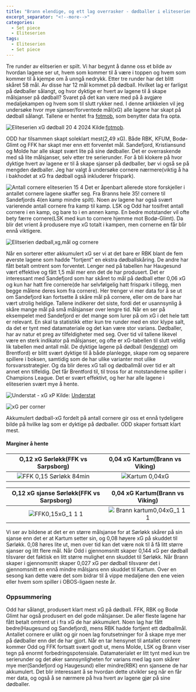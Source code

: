 ```yaml
---
title: "Brann elendige, og ett lag overrasker - dødballer i eliteserien - status etter tre runder"
excerpt_separator: "<!--more-->"
categories:
  - Set piece
  - Eliteserien
tags:
  - Eliteserien
  - Set piece
---
```


Tre runder av elitserien er spilt. Vi har begynt å danne oss et bilde av hvordan lagene ser ut, hvem som kommer til å være i toppen og hvem som kommer til å kjempe om å unngå nedrykk. Etter tre runder har det blitt skåret 58 mål. Av disse har 12 mål kommet på dødball. Hvilket lag er farligst på dødballer sålangt, og hvor dyktige er hvert av lagene til å skape målsjanser på dødball? Svaret på det kan være med på å avgjøre medaljekampen og hvem som til slutt rykker ned. I denne artikkelen vil jeg undersøke hvor mye sjanser/forventede mål(xG) alle lagene har skapt på dødball sålangt. Tallene er hentet fra [fotmob](https://www.fotmob.com/nb/leagues/59/matches/eliteserien), som benytter data fra opta.  


![Eliteserien xG dødball 20 4 2024](https://github.com/n0rthface43/Ball/assets/157420543/5a80f8b4-ef9f-49d0-bd7f-7fb8eb59c4f9) Kilde:[fotmob](https://www.fotmob.com/nb/leagues/59/matches/eliteserien/by-round?round=1). 

ODD har tilsammen skapt soleklart mest(2,49 xG). Både RBK, KFUM, Bodø-Glimt og FFK har skapt mer enn ett forventet mål. Sandefjord, Kristiansund og Molde har alle skapt svært lite på sine dødballer. Det er overraskende med så lite målsjanser, selv etter tre serierunder. For å bli klokere på hvor dyktige hvert av lagene er til å skape sjanser på dødballer, bør vi også se på mengden dødballer. Jeg har valgt å undersøke cornere nærmere(viktig å ha i bakhodet at xG fra dødball også inkluderer frispark).    

![Antall cornere eliteserien 15 4](https://github.com/n0rthface43/Ball/assets/157420543/0cdc2860-5c0f-4659-9158-477722e48eaf)
Det er åpenbart allerede store forskjeller i antallet cornere lagene skaffer seg. Fra Branns hele 35! cornere til Sandefjords 4(en kamp mindre spilt). Noen av lagene har også svært varierende antall cornere fra kamp til kamp. LSK og Odd har tosifret antall cornere i en kamp, og bare to i en annen kamp. En bedre motstander vil ofte bety færre cornere(LSK med kun to cornere hjemme mot Bodø-Glimt). Da blir det vrient å produsere mye xG totalt i kampen, men cornerne en får blir ennå viktigere.

![Elitserien dødball,xg,mål og cornere](https://github.com/n0rthface43/Ball/assets/157420543/12a76f24-b6c3-4cb4-a364-56f738857ff4)

Når en  sorterer etter akkumulert xG ser vi at det bare er RBK blant de fem øverste lagene som hadde "fortjent" en ekstra dødballskåring. De andre har fått betalt omtrent som forventet. Lenger ned på tabellen har Haugesund vært effektive og fått 1,5 mål mer enn det de har produsert. Det er interessant med Sandefjord som har skåret to mål på dødball etter 0,06 xG og kun har hatt fire cornere(de har selvfølgelig hatt frispark i tillegg, men begge målene deres kom fra cornere). Her trenger vi mer data for å se ut om Sandefjord kan fortsette å skåre mål på cornere, eller om de bare har vært utrolig heldige. Tallene indikerer det siste, fordi det er usannsynlig å skåre mange mål på små målsjanser over lengre tid. Når en ser på eksempelet med Sandefjord er det mange som lurer på om xG i det hele tatt er relevant. En skal ta statistikk etter kun tre runder med en stor klype salt, da det er tynt med datamateriale og det kan være stor varians. Dødballer, har av natur et preg av tilfeldigheter med seg. Over tid vil tallene likevel være en sterk indikator på målsjanser, og ofte er xG-tabellen til slutt veldig lik tabellen med antall mål. De dyktige lagene på dødball (les[denne](https://n0rthface43.github.io/Ball/set%20piece/Caseanalyse-Brentford-dodballer/)) om Brentford) er blitt svært dyktige til å både planlegge, skape rom og separere spillere i boksen, samtidig som de har ulike varianter mot ulike forsvarsstrategier. Og da blir deres xG tall og dødballmål over tid er alt annet enn tilfeldig. Det får Brentford til, til tross for at motstanderne spiller i Champions League. Det er svært effektivt, og her har alle lagene i eliteserien svært mye å hente.  

![Understat - xG   xP](https://github.com/n0rthface43/Ball/assets/157420543/97d1fba4-b565-4388-a3e4-0d6d970b98c0) Kilde: [Understat](https://understat.com/league/EPL)


![xG per corner](https://github.com/n0rthface43/Ball/assets/157420543/1f257648-9b40-44c8-90d0-cd569ee0c4b2)

Akkumulert dødball-xG fordelt på antall cornere gir oss et ennå tydeligere bilde på hvilke lag som er dyktige på dødballer. ODD skaper fortsatt klart mest.  


#### Marginer å hente

O,12 xG Sørløkk(FFK vs Sarpsborg)            |  0,04 xG Kartum(Brann vs Viking)
:-------------------------:|:-------------------------:
![FFK 0,15 Sørløkk 84min](https://github.com/n0rthface43/Ball/assets/157420543/756c67cf-d782-4fbb-93e6-51f229419f6a) | ![Kartum 0,04xG](https://github.com/n0rthface43/Ball/assets/157420543/9234b064-df32-40e9-a934-331c6cd9548f) 


O,12 xG sjanse Sørløkk(FFK vs Sarpsborg)            |  0,04 xG Kartum(Brann vs Viking)
:-------------------------:|:-------------------------:
![FFK0,15xG_1 1 1](https://github.com/n0rthface43/Ball/assets/157420543/5110a821-3aa6-4745-b386-8eeb971e1e79)   | ![Brann kartum0,04xG_1 1 1](https://github.com/n0rthface43/Ball/assets/157420543/49df50df-4e62-47d0-b318-2d1528a47537) 

Vi ser av bildene at det er en større målsjanse for at Sørløkk skårer på sin sjanse enn det er at Kartum setter sin, og 0,08 høyere xG på skuddet til Sørløkk. 0,08 høres lite ut, men over tid kan det være nok til å få litt større sjanser og litt flere mål. Når Odd i gjennomsnitt skaper 0,144 xG per dødball tilsvarer det faktisk en litt større mulighet enn skuddet til Sørløkk. Når Brann skaper i gjennomsnitt skaper 0,027 xG per dødball tilsvarer det i gjennomsnitt en ennå mindre målsjans enn skuddet til Kartum. Over en sesong kan dette være det som bidrar til å vippe medaljene den ene veien eller hvem som spiller i OBOS-ligaen neste år.


### Oppsummering
Odd har sålangt, produsert klart mest xG på dødball. FFK, RBK og Bodø Glimt har også produsert en del gode målsjanser. De aller fleste lagene har fått betalt omtrent ut i fra xG de har akkumulert. Noen lag har fått bedre(Haugesund og Sandefjord), mens RBK hadde fortjent ett dødballmål. Antallet cornere er ulikt og gir noen lag forutsetninger for å skape mye mer på dødballer enn det de har gjort. Når en tar hensynet til antallet cornere kommer Odd og FFK fortsatt svært godt ut, mens Molde, LSK og Brann viser tegn på enormt forbedringspotensiale. Datamaterialet er litt tynt med kun tre serierunder og det øker sannsynligheten for varians med lag som skårer mye mer(Sandefjord og Haugesund) eller mindre(RBK) enn sjansene de har akkumulert. Det blir interessant å se hvordan dette utvikler seg når en får mer data, og også å se nærmere på hva hvert av lagene gjør på sine dødballer. 



